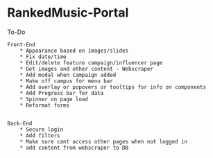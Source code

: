 # RankedMusic-Portal

To-Do

    Front-End
        * Appearance based on images/slides
        * Fix date/time
        * Edit/delete feature campaign/influencer page
        * Get images and other content - Webscraper
        * Add modal when campaign added
        * Make off campus for menu bar
        * Add overlay or popovers or tooltips for info on components
        * Add Progress bar for data
        * Spinner on page load
        * Reformat forms


    Back-End
        * Secure login
        * Add filters
        * Make sure cant access other pages when not logged in
        * add content from webscraper to DB
   
